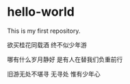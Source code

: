 # hello-world
This is my first repository.

欲买桂花同载酒 终不似少年游

哪有什么岁月静好 是有人在替我们负重前行

旧游无处不堪寻 无寻处 惟有少年心
